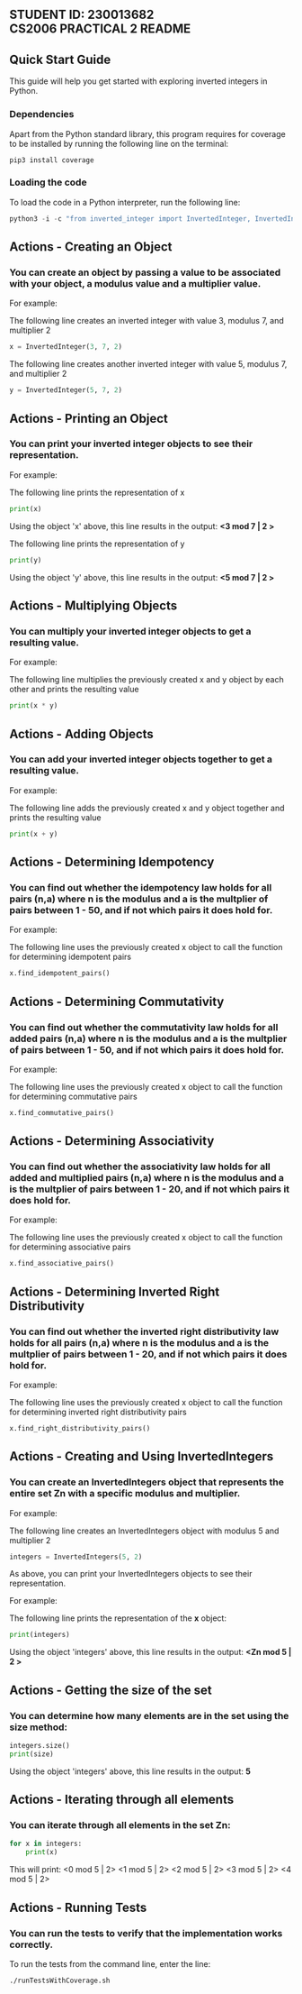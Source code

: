 STUDENT ID: 230013682  
CS2006 PRACTICAL 2 README
---------------------------

## Quick Start Guide

This guide will help you get started with exploring inverted integers in Python.

### Dependencies

Apart from the Python standard library, this program requires for coverage to be installed by running the following line on the terminal:
```
pip3 install coverage
```

### Loading the code

To load the code in a Python interpreter, run the following line:

```python
python3 -i -c "from inverted_integer import InvertedInteger, InvertedIntegers; print('Python interpreter started with InvertedInteger and InvertedIntegers imported.')"
```

## Actions - Creating an Object
### You can create an object by passing a value to be associated with your object, a modulus value and a multiplier value.

For example:

The following line creates an inverted integer with value 3, modulus 7, and multiplier 2
```python
x = InvertedInteger(3, 7, 2)
```

The following line creates another inverted integer with value 5, modulus 7, and multiplier 2
```python
y = InvertedInteger(5, 7, 2)
```
## Actions - Printing an Object
### You can print your inverted integer objects to see their representation.

For example:

The following line prints the representation of x
```python
print(x) 
```
Using the object 'x' above, this line results in the output: **<3 mod 7 | 2 >**

The following line prints the representation of y
```python
print(y)  
```
Using the object 'y' above, this line results in the output: **<5 mod 7 | 2 >**

## Actions - Multiplying Objects
### You can multiply your inverted integer objects to get a resulting value.

For example:

The following line multiplies the previously created x and y object by each other and prints the resulting value
```python
print(x * y)
```

## Actions - Adding Objects
### You can add your inverted integer objects together to get a resulting value.

For example:

The following line adds the previously created x and y object together and prints the resulting value
```python
print(x + y)
```

## Actions - Determining Idempotency
### You can find out whether the idempotency law holds for all pairs (n,a) where n is the modulus and a is the multplier of pairs between 1 - 50, and if not which pairs it **does** hold for.

For example: 

The following line uses the previously created x object to call the function for determining idempotent pairs
```python
x.find_idempotent_pairs()
```


## Actions - Determining Commutativity
### You can find out whether the commutativity law holds for all added pairs (n,a) where n is the modulus and a is the multplier of pairs between 1 - 50, and if not which pairs it **does** hold for.

For example: 

The following line uses the previously created x object to call the function for determining commutative pairs
```python
x.find_commutative_pairs()
```


## Actions - Determining Associativity
### You can find out whether the associativity law holds for all added and multiplied pairs (n,a) where n is the modulus and a is the multplier of pairs between 1 - 20, and if not which pairs it **does** hold for.

For example: 

The following line uses the previously created x object to call the function for determining associative pairs
```python
x.find_associative_pairs()
```

## Actions - Determining Inverted Right Distributivity
### You can find out whether the inverted right distributivity law holds for all pairs (n,a) where n is the modulus and a is the multplier of pairs between 1 - 20, and if not which pairs it **does** hold for.

For example: 

The following line uses the previously created x object to call the function for determining inverted right distributivity pairs
```python
x.find_right_distributivity_pairs()
```

## Actions - Creating and Using InvertedIntegers
### You can create an InvertedIntegers object that represents the entire set Zn with a specific modulus and multiplier.

For example:

The following line creates an InvertedIntegers object with modulus 5 and multiplier 2
```python
integers = InvertedIntegers(5, 2)
```
As above, you can print your InvertedIntegers objects to see their representation.

For example:

The following line prints the representation of the **x** object:
```python
print(integers)
```
Using the object 'integers' above, this line results in the output: **<Zn mod 5 | 2 >**

## Actions - Getting the size of the set
### You can determine how many elements are in the set using the size method:

```python
integers.size()
print(size)
```
Using the object 'integers' above, this line results in the output: **5**

## Actions - Iterating through all elements
### You can iterate through all elements in the set Zn:

```python
for x in integers:
    print(x)
```
This will print:
<0 mod 5 | 2>
<1 mod 5 | 2>
<2 mod 5 | 2>
<3 mod 5 | 2>
<4 mod 5 | 2>

## Actions - Running Tests
### You can run the tests to verify that the implementation works correctly.

To run the tests from the command line, enter the line:
```bash
./runTestsWithCoverage.sh
```